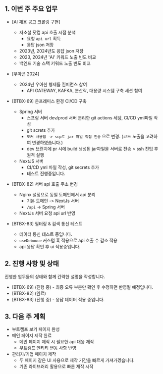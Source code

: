 ## 1. 이번 주 주요 업무
- [AI 채용 공고 크롤링 구현]
	- 자소설 닷컴 api 호출 시점 분석
		- 요청 `api url` 획득
		- 응답 json 저장
	- 2023년, 2024년도 응답 json 저장
	- 2023, 2024년 'AI' 키워드 노출 빈도 비교
	- 백엔드 기술 스택 키워드 노출 빈도 비교
	  
- [우아콘 2024]
	- 2024년 우아한 형제들 컨퍼런스 참여
		- API GATEWAY, KAFKA, 분산락, 대용량 시스템 구축 세션 참여
		  
- [BTBX-69] 온프레미스 환경 CI/CD 구축
	-  Spring 서버
		- 스프링 서버 dev/prod 서버 분리한 git actions 세팅, CI/CD yml파일 작성
		-  git screts 추가
		- `도커 사용법 -> scp로 jar 파일 직접 전송` 으로 변경.
		  (코드 노출을 고려하여 변경하였습니다.)
		-  dev 브랜치에 pr 시에 build 생성된 jar파일을 서버로 전송 > ssh 진입 후 원격 실행
	- NextJS 서버
		- CI/CD yml 파일 작성, git secrets 추가
		- 테스트 진행중입니다.
		  
- [BTBX-82] 서버 api 호출 주소 변경
	- Nginx 설정으로 동일 도메인에서 api 분리
	  - 기본 도메인 -> NextJs 서버
	  - `/api` -> Spring 서버
	- NextJs 서버 요청 api url 반영
	  
- [BTBX-83] 필터링 & 검색 통신 테스트
	- 데이터 통신 테스트 중입니다.
	- `useDebouce` 커스텀 훅 적용으로 api 호출 수 감소 적용
	- api 응답 확인 후 ui 적용중입니다.
## 2. 진행 사항 및 상태
진행한 업무들의 상태와 함께 간략한 설명을 작성합니다.

- [BTBX-69] (진행 중) - 최종 오류 부분만 확인 후 수정하면 반영될 예정입니다.
- [BTBX-82] (완료)
- [BTBX-83] (진행 중) - 응답 데이터 적용 중입니다.
## 3. 다음 주 계획
- 부트캠프 보기 페이지 완성
- 메인 페이지 제작 완료
	- 메인 페이지 제작 시 필요한 api 대응 제작
	- 부트캠프 엔티티 변동 사항 반영
- 관리자/기업 페이지 제작
	- 두 페이지 같은 UI 사용으로 제작 기간을 빠르게 가져가겠습니다.
	- 기존 라이브러리 활용으로 빠른 제작 시작

